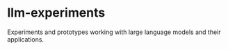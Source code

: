 # llm-experiments
Experiments and prototypes working with large language models and their applications.
